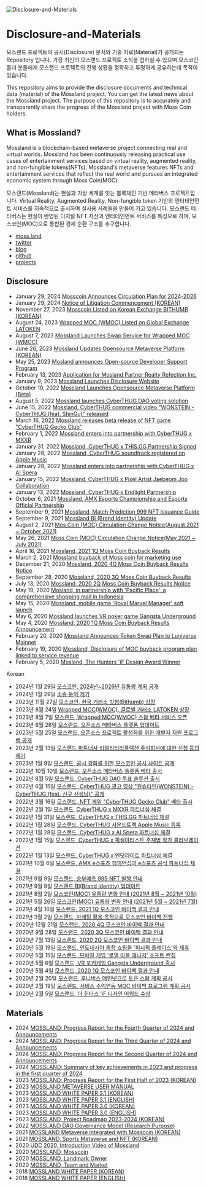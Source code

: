 ![Disclosure-and-Materials](https://user-images.githubusercontent.com/109493423/196602292-0d21e422-288e-4883-af02-56eac3cbf652.png)
# Disclosure-and-Materials

모스랜드 프로젝트의 공시(Disclosure) 문서와 기술 자료(Material)가 공개되는 Repository 입니다. 가장 최신의 모스랜드 프로젝트 소식을 접하실 수 있으며 모스코인 홀더 분들에게 모스랜드 프로젝트의 진행 상황을 정확하고 투명하게 공유하는데 목적이 있습니다.

This repository aims to provide the disclosure documents and technical data (material) of the Mossland project. You can get the latest news about the Mossland project. The purpose of this repository is to accurately and transparently share the progress of the Mossland project with Moss Coin holders.

## What is Mossland?
Mossland is a blockchain-based metaverse project connecting real and virtual worlds. Mossland has been continuously releasing practical use cases of entertainment services based on virtual reality, augmented reality, and non-fungible tokens(NFTs). Mossland's metaverse features NFTs and entertainment services that reflect the real world and pursues an integrated economic system through Moss Coin(MOC).

모스랜드(Mossland)는 현실과 가상 세계를 잇는 블록체인 기반 메타버스 프로젝트입니다.
Virtual Reality, Augmented Reality, Non-fungible token 기반의 엔터테인먼트 서비스를 지속적으로 출시하며 실사용 사례들을 만들어 가고 있습니다. 모스랜드 메타버스는 현실이 반영된 디지털 NFT 자산과 엔터테인먼트 서비스를 특징으로 하며, 모스코인(MOC)으로 통합된 경제 순환 구조를 추구합니다. 

- [moss.land](https://www.moss.land/)
- [twitter](https://twitter.com/theMossland)
- [blog](https://medium.com/mossland-blog)
- [github](https://github.com/mossland)
- [projects](https://github.com/mossland/Projects)

## Disclosure
- January 29, 2024 [Mosscoin Announces Circulation Plan for 2024-2026](https://static.moss.land/disclosure/2024-01-29+MOC+(Token+Supply+Schedule).pdf)
- January 29, 2024 [Notice of Litigation Commencement (KOREAN)](https://static.moss.land/disclosure/2024-01-29.pdf)
- November 27, 2023 [Mosscoin Listed on Korean Exchange BITHUMB (KOREAN)](https://medium.com/mossland-blog/moc-no-1-%EA%B0%80%EC%83%81%EC%9E%90%EC%82%B0-%ED%94%8C%EB%9E%AB%ED%8F%BC-%EB%B9%97%EC%8D%B8-bithumb-%EC%83%81%EC%9E%A5-60827bf49b44)
- August 24, 2023 [Wrapped MOC (WMOC) Listed on Global Exchange LATOKEN](https://medium.com/mossland-blog/wmoc-%EA%B8%80%EB%A1%9C%EB%B2%8C-%EA%B1%B0%EB%9E%98%EC%86%8C-latoken-%EC%83%81%EC%9E%A5-e66610f7af24)
- August 7, 2023 [Mossland Launches Swap Service for Wrapped MOC (WMOC)](https://swap.moss.land)
- June 26, 2023 [Mossland Updates Opensource Metaverse Platform (KOREAN)](https://github.com/mossland/mossverse/blob/main/MosslandMetaverse_ko_20230626.pdf)
- May 25, 2023 [Mosland announces Open-source Developer Support Program](https://github.com/mossland/MosslandDeveloperSupportProgram)
- February 13, 2023 [Application for Mosland Partner Realty Refection Inc.](https://static.moss.land/disclosure/2023-02-13.pdf)
- January 9, 2023 [Mossland Launches Disclosure Website](https://disclosure.moss.land/)
- October 10, 2022 [Mossland Launches Opensource Metaverse Platform (Beta)](https://github.com/mossland/mossverse)
- August 5, 2022 [Mossland launches CyberTHUG DAO voting solution](https://portal.thecyberthug.com/)
- June 15, 2022 [Mossland, CyberTHUG commercial video "WONSTEIN - CyberTHUG (feat. ShinGu)" released](https://www.youtube.com/watch?v=Glp0rbleqIk)
- March 16, 2022 [Mossland releases beta release of NFT game "CyberTHUG Gecko Club"](https://cyberthuggeckoclub.notion.site/CyberTHUG-Gecko-Club-Guidebook-2f5cb5a1b23d4257b75552d3190fdf76)
- February 1, 2022 [Mossland enters into partnership with CyberTHUG x MXXR](https://twitter.com/CyberTHUGNFT/status/1488370327151280130?s=20&t=I-nPtex3GPSr7-Q8W4NdLQ)
- January 31, 2022 [Mossland, CyberTHUG x THIS.GG Partnership Signed](https://twitter.com/CyberTHUGNFT/status/1487995906435653634?s=20&t=I-nPtex3GPSr7-Q8W4NdLQ)
- January 28, 2022 [Mossland, CyberTHUG soundtrack registered on Apple Music](https://music.apple.com/us/album/1605350560)
- January 28, 2022 [Mossland enters into partnership with CyberTHUG x AI Spera](https://twitter.com/CyberTHUGNFT/status/1486678153518993410?s=20&t=I-nPtex3GPSr7-Q8W4NdLQ)
- January 15, 2022 [Mossland, CyberTHUG x Pixel Artist Jaebeom Joo Collaboration](http://it.chosun.com/site/data/html_dir/2022/01/18/2022011801440.html)
- January 13, 2022 [Mossland, CyberTHUG x Endlight Partnership](https://twitter.com/CyberTHUGNFT/)
- October 6, 2021 [Mossland, AMX Esports Championship and Esports Official Partnership](https://github.com/mossland/Disclosure-and-Materials/blob/main/2021.07.15/%E1%84%86%E1%85%A9%E1%84%89%E1%85%B3%E1%84%85%E1%85%A2%E1%86%AB%E1%84%83%E1%85%B3%20AMX%20e%E1%84%89%E1%85%B3%E1%84%91%E1%85%A9%E1%84%8E%E1%85%B3%20%E1%84%8E%E1%85%A2%E1%86%B7%E1%84%91%E1%85%B5%E1%84%8B%E1%85%A5%E1%86%AB%E1%84%89%E1%85%B5%E1%86%B8%20e%E1%84%89%E1%85%B3%E1%84%91%E1%85%A9%E1%84%8E%E1%85%B3%20%E1%84%80%E1%85%A9%E1%86%BC%E1%84%89%E1%85%B5%E1%86%A8%20%E1%84%91%E1%85%A1%E1%84%90%E1%85%B3%E1%84%82%E1%85%A5%20%E1%84%80%E1%85%A8%E1%84%8B%E1%85%A3%E1%86%A8%20%E1%84%8E%E1%85%A6%E1%84%80%E1%85%A7%E1%86%AF.pdf)
- September 9, 2021 [Mossland, Match Prediction 999 NFT Issuance Guide](https://github.com/mossland/Disclosure-and-Materials/blob/main/2021.07.15/%E1%84%86%E1%85%A9%E1%84%89%E1%85%B3%E1%84%85%E1%85%A2%E1%86%AB%E1%84%83%E1%85%B3%20%E1%84%89%E1%85%B3%E1%86%BC%E1%84%87%E1%85%AE%E1%84%8B%E1%85%A8%E1%84%8E%E1%85%B3%E1%86%A8%20999%E1%84%8B%E1%85%A6%E1%84%89%E1%85%A5%20%E1%84%8B%E1%85%B2%E1%84%8C%E1%85%A5%E1%84%87%E1%85%AE%E1%86%AB%E1%84%83%E1%85%B3%E1%86%AF%E1%84%81%E1%85%A6%20NFT%20%E1%84%86%E1%85%A6%E1%84%83%E1%85%A1%E1%86%AF%E1%84%8B%E1%85%B3%E1%86%AF%20%E1%84%8C%E1%85%B5%E1%84%80%E1%85%B3%E1%86%B8%E1%84%92%E1%85%A1%E1%86%B8%E1%84%82%E1%85%B5%E1%84%83%E1%85%A1.pdf)
- September 9, 2021 [Mossland BI (Brand Identity) Update](https://github.com/mossland/Disclosure-and-Materials/blob/main/2021.07.15/%E1%84%86%E1%85%A9%E1%84%89%E1%85%B3%E1%84%85%E1%85%A2%E1%86%AB%E1%84%83%E1%85%B3%20BI(Brand%20Identity)%20%E1%84%8B%E1%85%A5%E1%86%B8%E1%84%83%E1%85%A6%E1%84%8B%E1%85%B5%E1%84%90%E1%85%B3%20%E1%84%80%E1%85%A9%E1%86%BC%E1%84%8C%E1%85%B5.pdf)
- August 2, 2021 [Mos Coin (MOC) Circulation Change Notice(August 2021 ~ October 2021)](https://github.com/mossland/Disclosure-and-Materials/blob/main/2021.07.15/%E1%84%86%E1%85%A9%E1%84%89%E1%85%B3%E1%84%85%E1%85%A2%E1%86%AB%E1%84%83%E1%85%B3%20MOC%20%E1%84%8B%E1%85%B2%E1%84%90%E1%85%A9%E1%86%BC%E1%84%85%E1%85%A3%E1%86%BC%20%E1%84%87%E1%85%A7%E1%86%AB%E1%84%92%E1%85%AA%20%E1%84%8B%E1%85%A1%E1%86%AB%E1%84%82%E1%85%A2(2021-08%20~%202021-10).pdf)
- May 26, 2021 [Moss Coin (MOC) Circulation Change Notice(May 2021 ~ July 2021)](https://github.com/mossland/Disclosure-and-Materials/blob/main/2021.07.15/%E1%84%86%E1%85%A9%E1%84%89%E1%85%B3%E1%84%85%E1%85%A2%E1%86%AB%E1%84%83%E1%85%B3%20MOC%20%E1%84%8B%E1%85%B2%E1%84%90%E1%85%A9%E1%86%BC%E1%84%85%E1%85%A3%E1%86%BC%20%E1%84%87%E1%85%A7%E1%86%AB%E1%84%92%E1%85%AA%20%E1%84%8B%E1%85%A1%E1%86%AB%E1%84%82%E1%85%A2(2021-05%20~%202021-07).pdf)
- April 16, 2021 [Mossland, 2021 1Q Moss Coin Buyback Results](https://github.com/mossland/Disclosure-and-Materials/blob/main/2021.07.15/%E1%84%86%E1%85%A9%E1%84%89%E1%85%B3%E1%84%85%E1%85%A2%E1%86%AB%E1%84%83%E1%85%B3%202021%201Q%20%E1%84%86%E1%85%A9%E1%84%89%E1%85%B3%E1%84%8F%E1%85%A9%E1%84%8B%E1%85%B5%E1%86%AB%20%E1%84%87%E1%85%A1%E1%84%8B%E1%85%B5%E1%84%87%E1%85%A2%E1%86%A8%20%E1%84%80%E1%85%A7%E1%86%AF%E1%84%80%E1%85%AA%20%E1%84%8B%E1%85%A1%E1%86%AB%E1%84%82%E1%85%A2.pdf)
- March 2, 2021 [Mossland buyback of Moss coin for marketing use](http://s3.ap-northeast-2.amazonaws.com/dunamuplatform-druid-disclosure-coolprod/efef878c7c58e3278473394da3efc8b1-MOC_01.pdf )
- December 21, 2020 [Mossland, 2020 4Q Moss Coin Buyback Results Notice](http://s3.ap-northeast-2.amazonaws.com/dunamuplatform-druid-disclosure-coolprod/56765ec51ef3796c5508bb242217b597-804_MOC_01.pdf)
- September 28, 2020 [Mossland, 2020 3Q Moss Coin Buyback Results](http://s3.ap-northeast-2.amazonaws.com/dunamuplatform-druid-disclosure-coolprod/9e4f2bd27de7e461971bac0d21fdb91f-594_MOC_01.pdf)
- July 13, 2020 [Mossland, 2020 2Q Moss Coin Buyback Results Notice](http://s3.ap-northeast-2.amazonaws.com/dunamuplatform-druid-disclosure-coolprod/3d785bb709103409d5838ab2c0dc6aff-402_MOC_01.pdf)
- May 19, 2020 [Mosland, in partnership with 'Pacific Place', a comprehensive shopping mall in Indonesia](http://s3.ap-northeast-2.amazonaws.com/dunamuplatform-druid-disclosure-coolprod/disclosure-316_MOC_01.pdf)
- May 15, 2020 [Mossland, mobile game 'Royal Marvel Manager' soft launch](http://s3.ap-northeast-2.amazonaws.com/dunamuplatform-druid-disclosure-coolprod/disclosure-312_MOC_01.pdf)
- May 6, 2020 [Mossland launches VR poker game Gangsta Underground](http://s3.ap-northeast-2.amazonaws.com/dunamuplatform-druid-disclosure-coolprod/disclosure-294_MOC_01.pdf)
- May 4, 2020 [Mossland, 2020 1Q Moss Coin Buyback Results Announcement](http://s3.ap-northeast-2.amazonaws.com/dunamuplatform-druid-disclosure-coolprod/disclosure-282_MOC_01.pdf)
- February 20, 2020 [Mossland Announces Token Swap Plan to Luniverse Mainnet](http://s3.ap-northeast-2.amazonaws.com/dunamuplatform-druid-disclosure-coolprod/disclosure-190_MOC_01.pdf)
- February 19, 2020 [Mossland, Disclosure of MOC buyback program plan linked to service revenue](http://s3.ap-northeast-2.amazonaws.com/dunamuplatform-druid-disclosure-coolprod/disclosure-178_MOC_01.pdf )
- February 5, 2020 [Mosland, The Hunters 'iF Design Award Winner](http://s3.ap-northeast-2.amazonaws.com/dunamuplatform-druid-disclosure-coolprod/disclosure-160_MOC_01.pdf)

Korean
- 2024년 1월 29일 [모스코인, 2024년~2026년 유통량 계획 공개](https://static.moss.land/disclosure/2024-01-29+MOC+(Token+Supply+Schedule).pdf)
- 2024년 1월 29일 [소송 등의 제기](https://static.moss.land/disclosure/2024-01-29.pdf)
- 2023년 11월 27일 [모스코인, 한국 거래소 빗썸(Bithumb) 상장](https://medium.com/mossland-blog/moc-no-1-%EA%B0%80%EC%83%81%EC%9E%90%EC%82%B0-%ED%94%8C%EB%9E%AB%ED%8F%BC-%EB%B9%97%EC%8D%B8-bithumb-%EC%83%81%EC%9E%A5-60827bf49b44)
- 2023년 8월 24일 [Wrapped MOC(WMOC), 글로벌 거래소 LATOKEN 상장](https://medium.com/mossland-blog/wmoc-%EA%B8%80%EB%A1%9C%EB%B2%8C-%EA%B1%B0%EB%9E%98%EC%86%8C-latoken-%EC%83%81%EC%9E%A5-e66610f7af24)
- 2023년 8월 7일 [모스랜드, Wrapped MOC(WMOC) 스왑 베타 서비스 오픈](https://swap.moss.land)
- 2023년 6월 26일 [모스랜드, 오픈소스 메타버스 플랫폼 업데이트](https://github.com/mossland/mossverse/blob/main/MosslandMetaverse_ko_20230626.pdf)
- 2023년 5월 25일 [모스랜드, 오픈소스 프로젝트 활성화를 위한 개발자 지원 프로그램 공개](https://github.com/mossland/MosslandDeveloperSupportProgram)
- 2023년 2월 13일 [모스랜드 파트너사 리얼리티리플렉션 주식회사에 대한 신청 등의 제기](https://static.moss.land/disclosure/2023-02-13.pdf)
- 2023년 1월 9일 [모스랜드, 공시 강화를 위한 모스코인 공시 사이트 공개](https://disclosure.moss.land/)
- 2022년 10월 10일 [모스랜드, 오픈소스 메타버스 플랫폼 베타 출시](https://github.com/mossland/mossverse)
- 2022년 8월 5일 [모스랜드, CyberTHUG DAO 투표 솔루션 출시](https://portal.thecyberthug.com/)
- 2022년 6월 15일 [모스랜드, CyberTHUG 광고 영상 "원슈타인(WONSTEIN) - CyberTHUG (feat. 신구 선생님)" 공개](https://www.youtube.com/watch?v=Glp0rbleqIk)
- 2022년 3월 16일 [모스랜드, NFT 게임 "CyberTHUG Gecko Club" 베타 출시](https://cyberthuggeckoclub.notion.site/CyberTHUG-Gecko-Club-Guidebook-2f5cb5a1b23d4257b75552d3190fdf76)
- 2022년 2월 1일 [모스랜드, CyberTHUG x MXXR 파트너십 체결](https://twitter.com/CyberTHUGNFT/status/1488370327151280130?s=20&t=I-nPtex3GPSr7-Q8W4NdLQ)
- 2022년 1월 31일 [모스랜드, CyberTHUG x THIS.GG 파트너십 체결](https://twitter.com/CyberTHUGNFT/status/1487995906435653634?s=20&t=I-nPtex3GPSr7-Q8W4NdLQ)
- 2022년 1월 28일 [모스랜드, CyberTHUG 사운드트랙 Apple Music 등록](https://music.apple.com/us/album/1605350560)
- 2022년 1월 28일 [모스랜드, CyberTHUG x AI Spera 파트너십 체결](https://twitter.com/CyberTHUGNFT/status/1486678153518993410?s=20&t=I-nPtex3GPSr7-Q8W4NdLQ)
- 2022년 1월 15일 [모스랜드, CyberTHUG x 픽셀아티스트 주재범 작가 콜라보레이션](http://it.chosun.com/site/data/html_dir/2022/01/18/2022011801440.html)
- 2022년 1월 13일 [모스랜드, CyberTHUG x 엔닷라이트 파트너십 체결](https://twitter.com/CyberTHUGNFT/)
- 2021년 10월 6일 [모스랜드, AMX e스포츠 챔피언십과 e스포츠 공식 파트너십 체결](https://github.com/mossland/Disclosure-and-Materials/blob/main/2021.07.15/%E1%84%86%E1%85%A9%E1%84%89%E1%85%B3%E1%84%85%E1%85%A2%E1%86%AB%E1%84%83%E1%85%B3%20AMX%20e%E1%84%89%E1%85%B3%E1%84%91%E1%85%A9%E1%84%8E%E1%85%B3%20%E1%84%8E%E1%85%A2%E1%86%B7%E1%84%91%E1%85%B5%E1%84%8B%E1%85%A5%E1%86%AB%E1%84%89%E1%85%B5%E1%86%B8%20e%E1%84%89%E1%85%B3%E1%84%91%E1%85%A9%E1%84%8E%E1%85%B3%20%E1%84%80%E1%85%A9%E1%86%BC%E1%84%89%E1%85%B5%E1%86%A8%20%E1%84%91%E1%85%A1%E1%84%90%E1%85%B3%E1%84%82%E1%85%A5%20%E1%84%80%E1%85%A8%E1%84%8B%E1%85%A3%E1%86%A8%20%E1%84%8E%E1%85%A6%E1%84%80%E1%85%A7%E1%86%AF.pdf)
- 2021년 9월 9일 [모스랜드, 승부예측 999 NFT 발행 안내](https://github.com/mossland/Disclosure-and-Materials/blob/main/2021.07.15/%E1%84%86%E1%85%A9%E1%84%89%E1%85%B3%E1%84%85%E1%85%A2%E1%86%AB%E1%84%83%E1%85%B3%20%E1%84%89%E1%85%B3%E1%86%BC%E1%84%87%E1%85%AE%E1%84%8B%E1%85%A8%E1%84%8E%E1%85%B3%E1%86%A8%20999%E1%84%8B%E1%85%A6%E1%84%89%E1%85%A5%20%E1%84%8B%E1%85%B2%E1%84%8C%E1%85%A5%E1%84%87%E1%85%AE%E1%86%AB%E1%84%83%E1%85%B3%E1%86%AF%E1%84%81%E1%85%A6%20NFT%20%E1%84%86%E1%85%A6%E1%84%83%E1%85%A1%E1%86%AF%E1%84%8B%E1%85%B3%E1%86%AF%20%E1%84%8C%E1%85%B5%E1%84%80%E1%85%B3%E1%86%B8%E1%84%92%E1%85%A1%E1%86%B8%E1%84%82%E1%85%B5%E1%84%83%E1%85%A1.pdf)
- 2021년 9월 9일 [모스랜드 BI(Brand Identity) 업데이트](https://github.com/mossland/Disclosure-and-Materials/blob/main/2021.07.15/%E1%84%86%E1%85%A9%E1%84%89%E1%85%B3%E1%84%85%E1%85%A2%E1%86%AB%E1%84%83%E1%85%B3%20BI(Brand%20Identity)%20%E1%84%8B%E1%85%A5%E1%86%B8%E1%84%83%E1%85%A6%E1%84%8B%E1%85%B5%E1%84%90%E1%85%B3%20%E1%84%80%E1%85%A9%E1%86%BC%E1%84%8C%E1%85%B5.pdf)
- 2021년 8월 2일 [모스코인(MOC) 유통량 변화 안내 (2021년 8월 ~ 2021년 10월)](https://github.com/mossland/Disclosure-and-Materials/blob/main/2021.07.15/%E1%84%86%E1%85%A9%E1%84%89%E1%85%B3%E1%84%85%E1%85%A2%E1%86%AB%E1%84%83%E1%85%B3%20MOC%20%E1%84%8B%E1%85%B2%E1%84%90%E1%85%A9%E1%86%BC%E1%84%85%E1%85%A3%E1%86%BC%20%E1%84%87%E1%85%A7%E1%86%AB%E1%84%92%E1%85%AA%20%E1%84%8B%E1%85%A1%E1%86%AB%E1%84%82%E1%85%A2(2021-08%20~%202021-10).pdf)
- 2021년 5월 26일 [모스코인(MOC) 유통량 변화 안내 (2021년 5월 ~ 2021년 7월)](https://github.com/mossland/Disclosure-and-Materials/blob/main/2021.07.15/%E1%84%86%E1%85%A9%E1%84%89%E1%85%B3%E1%84%85%E1%85%A2%E1%86%AB%E1%84%83%E1%85%B3%20MOC%20%E1%84%8B%E1%85%B2%E1%84%90%E1%85%A9%E1%86%BC%E1%84%85%E1%85%A3%E1%86%BC%20%E1%84%87%E1%85%A7%E1%86%AB%E1%84%92%E1%85%AA%20%E1%84%8B%E1%85%A1%E1%86%AB%E1%84%82%E1%85%A2(2021-05%20~%202021-07).pdf)
- 2021년 4월 16일 [모스랜드, 2021 1Q 모스코인 바이백 결과 안내](https://github.com/mossland/Disclosure-and-Materials/blob/main/2021.07.15/%E1%84%86%E1%85%A9%E1%84%89%E1%85%B3%E1%84%85%E1%85%A2%E1%86%AB%E1%84%83%E1%85%B3%202021%201Q%20%E1%84%86%E1%85%A9%E1%84%89%E1%85%B3%E1%84%8F%E1%85%A9%E1%84%8B%E1%85%B5%E1%86%AB%20%E1%84%87%E1%85%A1%E1%84%8B%E1%85%B5%E1%84%87%E1%85%A2%E1%86%A8%20%E1%84%80%E1%85%A7%E1%86%AF%E1%84%80%E1%85%AA%20%E1%84%8B%E1%85%A1%E1%86%AB%E1%84%82%E1%85%A2.pdf)
- 2021년 3월 2일 [모스랜드, 마케팅 활용 목적으로 모스코인 바이백 진행](http://s3.ap-northeast-2.amazonaws.com/dunamuplatform-druid-disclosure-coolprod/efef878c7c58e3278473394da3efc8b1-MOC_01.pdf)
- 2020년 12월 21일 [모스랜드, 2020 4Q 모스코인 바이백 결과 안내](http://s3.ap-northeast-2.amazonaws.com/dunamuplatform-druid-disclosure-coolprod/56765ec51ef3796c5508bb242217b597-804_MOC_01.pdf)
- 2020년 9월 28일 [모스랜드, 2020 3Q 모스코인 바이백 결과 안내](http://s3.ap-northeast-2.amazonaws.com/dunamuplatform-druid-disclosure-coolprod/9e4f2bd27de7e461971bac0d21fdb91f-594_MOC_01.pdf)
- 2020년 7월 13일 [모스랜드, 2020 2Q 모스코인 바이백 결과 안내](http://s3.ap-northeast-2.amazonaws.com/dunamuplatform-druid-disclosure-coolprod/3d785bb709103409d5838ab2c0dc6aff-402_MOC_01.pdf)
- 2020년 5월 19일 [모스랜드, 인도네시아 종합 쇼핑몰 '퍼시픽 플레이스'와 제휴](http://s3.ap-northeast-2.amazonaws.com/dunamuplatform-druid-disclosure-coolprod/disclosure-316_MOC_01.pdf)
- 2020년 5월 15일 [모스랜드, 모바일 게임 '로열 마블 매니저' 소프트 런칭](http://s3.ap-northeast-2.amazonaws.com/dunamuplatform-druid-disclosure-coolprod/disclosure-312_MOC_01.pdf)
- 2020년 5월 6일 [모스랜드, VR 포커게임 Gangsta Underground 출시](http://s3.ap-northeast-2.amazonaws.com/dunamuplatform-druid-disclosure-coolprod/disclosure-294_MOC_01.pdf)
- 2020년 5월 4일 [모스랜드, 2020 1Q 모스코인 바이백 결과 안내](http://s3.ap-northeast-2.amazonaws.com/dunamuplatform-druid-disclosure-coolprod/disclosure-282_MOC_01.pdf)
- 2020년 2월 20일 [모스랜드, 루니버스 메인넷으로 토큰 스왑 계획 공시](http://s3.ap-northeast-2.amazonaws.com/dunamuplatform-druid-disclosure-coolprod/disclosure-190_MOC_01.pdf)
- 2020년 2월 19일 [모스랜드, 서비스 수익연동 MOC 바이백 프로그램 계획 공시](http://s3.ap-northeast-2.amazonaws.com/dunamuplatform-druid-disclosure-coolprod/disclosure-178_MOC_01.pdf)
- 2020년 2월 5일 [모스랜드, 더 헌터스 'iF 디자인 어워드 수상](http://s3.ap-northeast-2.amazonaws.com/dunamuplatform-druid-disclosure-coolprod/disclosure-160_MOC_01.pdf)

## Materials
- 2024 [MOSSLAND: Progress Report for the Fourth Quarter of 2024 and Announcements](https://medium.com/mossland-blog/summary-and-notices-on-2024-progress-ef73a9b4f5a8)
- 2024 [MOSSLAND: Progress Report for the Third Quarter of 2024 and Announcements](https://medium.com/mossland-blog/summary-of-progress-in-q3-2024-and-announcements-7e14deaa12c0)
- 2024 [MOSSLAND: Progress Report for the Second Quarter of 2024 and Announcements](https://medium.com/mossland-blog/summary-of-progress-in-q2-2024-and-announcements-e0ed61934c58)
- 2024 [MOSSLAND: Summary of key achievements in 2023 and progress in the first quarter of 2024](https://medium.com/mossland-blog/summary-of-key-achievements-in-2023-and-progress-in-the-first-quarter-of-2024-e6918fd779b0)
- 2023 [MOSSLAND: Progress Report for the First Half of 2023 (KOREAN)](https://s3.ap-northeast-2.amazonaws.com/static.moss.land/docs/mossland_roadmap_2023-11-22.pdf)
- 2023 [MOSSLAND METAVERSE USER MANUAL](https://medium.com/mossland-blog/%EB%AA%A8%EC%8A%A4%EB%9E%9C%EB%93%9C-%EB%A9%94%ED%83%80%EB%B2%84%EC%8A%A4-%EC%82%AC%EC%9A%A9-%EC%84%A4%EB%AA%85%EC%84%9C-33ab0d93c7b4)
- 2023 [MOSSLAND WHITE PAPER 3.1 (KOREAN)](https://s3.ap-northeast-2.amazonaws.com/moss.land/whitepaper/Mossland+Whitepaper+KOR+(v3.1).pdf)
- 2023 [MOSSLAND WHITE PAPER 3.1 (ENGLISH)](https://s3.ap-northeast-2.amazonaws.com/moss.land/whitepaper/Mossland+Whitepaper+ENG+(v3.1).pdf)
- 2023 [MOSSLAND WHITE PAPER 3.0 (KOREAN)](https://s3.ap-northeast-2.amazonaws.com/moss.land/whitepaper/Mossland+Whitepaper+KOR+2023-08-08.pdf)
- 2023 [MOSSLAND WHITE PAPER 3.0 (ENGLISH)](https://s3.ap-northeast-2.amazonaws.com/moss.land/whitepaper/Mossland+Whitepaper+ENG+2023-08-08.pdf)
- 2023 [MOSSLAND, Project Roadmap 2023-2024 (KOREAN)](https://s3.ap-northeast-2.amazonaws.com/static.moss.land/docs/mossland_roadmap_2023.pdf)
- 2022 [MOSSLAND DAO Governance Model (Research Purpose)](https://github.com/mossland/MossDAO)
- 2021 [MOSSLAND Metaverse integrated with Mosscoin (KOREAN)](https://github.com/mossland/mossverse/blob/main/%EB%AA%A8%EC%8A%A4%EB%9E%9C%EB%93%9C%20%EB%AA%A8%EC%8A%A4%EC%BD%94%EC%9D%B8%EC%9C%BC%EB%A1%9C%20%ED%86%B5%ED%95%A9%EB%90%9C%20%EB%A9%94%ED%83%80%EB%B2%84%EC%8A%A4%202021-09-09.pdf)
- 2021 [MOSSLAND, Sports Metaverse and NFT (KOREAN)](https://github.com/mossland/Disclosure-and-Materials/tree/main/2021.07.15)
- 2020 [UDC 2020, Introduction Video of Mossland](https://www.youtube.com/watch?v=O_OqmwvwtXE)
- 2020 [MOSSLAND, Mosscoin](http://static.moss.land/disclosure/2020_03.pdf)
- 2020 [MOSSLAND, Landmark Owner](http://static.moss.land/disclosure/2020_02.pdf)
- 2020 [MOSSLAND, Team and Market](http://static.moss.land/disclosure/2020_01.pdf)
- 2018 [MOSSLAND WHITE PAPER (KOREAN)](https://s3.ap-northeast-2.amazonaws.com/moss.land/whitepaper/Mossland+Whitepaper+-+KOR.pdf)
- 2018 [MOSSLAND WHITE PAPER (ENGLISH)](https://s3.ap-northeast-2.amazonaws.com/moss.land/whitepaper/Mossland+Whitepaper+-+ENG.pdf)

